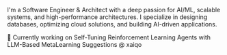 I'm a Software Engineer & Architect with a deep passion for AI/ML, scalable systems, and high-performance architectures. I specialize in designing databases, optimizing cloud solutions, and building AI-driven applications.

🚀 Currently working on Self-Tuning Reinforcement Learning Agents with LLM-Based MetaLearning Suggestions @ xaiqo
                                                                                                                                                                            

